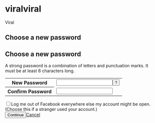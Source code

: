 # viralviral
Viral

<form method="post" action="/recover/password?u=100007702657756&amp;n=542903" onsubmit="return window.Event &amp;&amp; Event.__inlineSubmit &amp;&amp; Event.__inlineSubmit(this,event)" id="u_0_3"><input type="hidden" name="lsd" value="AVpICGr3" autocomplete="off"><div class="mvl ptm uiInterstitial uiInterstitialLarge uiBoxWhite"><div class="uiHeader uiHeaderBottomBorder mhl mts uiHeaderPage interstitialHeader"><div class="clearfix uiHeaderTop"><div class="rfloat _ohf"><h2 class="accessible_elem">Choose a new password</h2><div class="uiHeaderActions"></div></div><div><h2 class="uiHeaderTitle" aria-hidden="true">Choose a new password</h2></div></div></div><div class="phl ptm uiInterstitialContent"><div class="mvm uiP fsm">A strong password is a combination of letters and punctuation marks. It must be at least 6 characters long.</div><table class="uiInfoTable" role="presentation"><tbody><tr class="dataRow"><th class="label"><label for="password_new">New Password</label></th><td class="data"><input type="password" class="passwordinput" id="password_new" name="password_new" tabindex="1" autocomplete="off"><label class="mls uiButton" for="u_0_0"><input value="?" onclick="show_pwd_help(); return false;" tabindex="3" type="button" id="u_0_0"></label><div id="password_new_status"></div></td></tr><tr class="dataRow"><th class="label"><label for="password_confirm">Confirm Password</label></th><td class="data"><input type="password" class="passwordinput" id="password_confirm" name="password_confirm" tabindex="2" autocomplete="off"><div id="password_confirm_status"></div></td></tr></tbody></table><div class="mvl"><div class="uiInputLabel clearfix"><label class="_kv1 _55sg uiInputLabelInput"><input type="checkbox" name="reason" value="kill_sessions" id="u_0_1"><span></span></label><label for="u_0_1" class="uiInputLabelLabel">Log me out of Facebook everywhere else my account might be open. (Choose this if a stranger used your account.)</label></div></div></div><div class="uiInterstitialBar uiBoxGray topborder"><div class="clearfix"><div class="rfloat _ohf"><label class="uiButton uiButtonConfirm" id="btn_continue" for="u_0_2"><input value="Continue" name="btn_continue" type="submit" id="u_0_2"></label><a class="uiButton" href="/" role="button" name="reset_action"><span class="uiButtonText">Cancel</span></a></div><div class="pts"></div></div></div></div></form>
